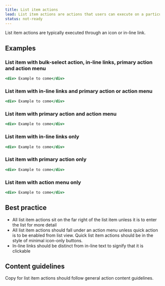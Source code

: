 ```yaml
---
title: List item actions
lead: List item actions are actions that users can execute on a particular list item. List item actions are most relevant to resource lists where the main job is to to help users find and manage a particular type of item as well as to interact with the item and navigate to a full page representation of it.
status: not-ready
---
```


List item actions are typically executed through an icon or in-line link.

## Examples

### List item with bulk-select action, in-line links, primary action and action menu

```.jsx
<div> Example to come</div>
```

### List item with in-line links and primary action or action menu

```.jsx
<div> Example to come</div>
```

### List item with primary action and action menu

```.jsx
<div> Example to come</div>
```

### List item with in-line links only

```.jsx
<div> Example to come</div>
```

### List item with primary action only

```.jsx
<div> Example to come</div>
```

### List item with action menu only

```.jsx
<div> Example to come</div>
```

## Best practice

- All list item actions sit on the far right of the list item unless it is to enter the list for more detail
- All list item actions should fall under an action menu unless quick action is to be enabled from list view. Quick list item actions should be in the style of minimal icon-only buttons.
- In-line links should be distinct from in-line text to signify that it is clickable

## Content guidelines

Copy for list item actions should follow general action content guidelines.

